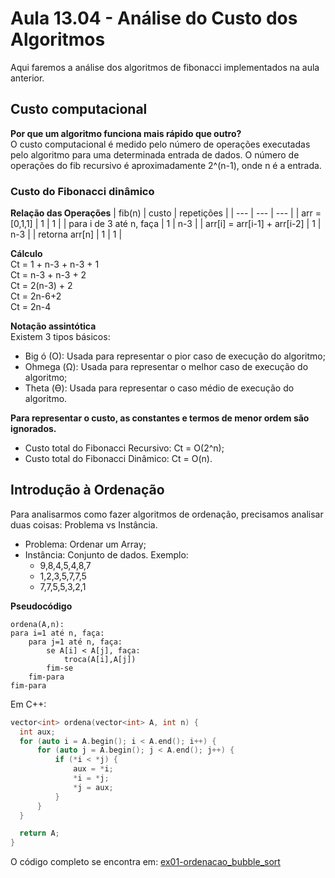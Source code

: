 # Aula 13.04 - Análise do Custo dos Algoritmos
Aqui faremos a análise dos algoritmos de fibonacci implementados na aula anterior.  

## Custo computacional
**Por que um algoritmo funciona mais rápido que outro?**  
O custo computacional é medido pelo número de operações executadas pelo algoritmo para uma determinada entrada de dados.
O número de operações do fib recursivo é aproximadamente 2^(n-1), onde n é a entrada.

### Custo do Fibonacci dinâmico
**Relação das Operações**
| fib(n) | custo | repetições |
| --- | --- | --- |
| arr = [0,1,1] | 1 | 1 |
|	para i  de 3 até n, faça | 1 | n-3 |
|		arr[i] = arr[i-1] + arr[i-2] | 1 | n-3 |
| retorna arr[n] | 1 | 1 |

**Cálculo**  
Ct = 1 + n-3 + n-3 + 1  
Ct = n-3 + n-3 + 2  
Ct = 2(n-3) + 2  
Ct = 2n-6+2  
Ct = 2n-4

**Notação assintótica**  
Existem 3 tipos básicos:  
* Big ó (O): Usada para representar o pior caso de execução do algoritmo;
* Ohmega (Ω): Usada para representar o melhor caso de execução do algoritmo;
* Theta (Ө): Usada para representar o caso médio de execução do algoritmo.  

**Para representar o custo, as constantes e termos de menor ordem são ignorados.**  
* Custo total do Fibonacci Recursivo: Ct = O(2^n);  
* Custo total do Fibonacci Dinâmico: Ct = O(n).

## Introdução à Ordenação
Para analisarmos como fazer algoritmos de ordenação, precisamos analisar duas coisas: Problema vs Instância.  
* Problema: Ordenar um Array;
* Instância: Conjunto de dados. Exemplo:
  * 9,8,4,5,4,8,7
  * 1,2,3,5,7,7,5
  * 7,7,5,5,3,2,1

**Pseudocódigo**
```
ordena(A,n):
para i=1 até n, faça:
	para j=1 até n, faça:
		se A[i] < A[j], faça:
			troca(A[i],A[j])
		fim-se
	fim-para
fim-para
```
Em C++:
```c++
vector<int> ordena(vector<int> A, int n) {
  int aux;
  for (auto i = A.begin(); i < A.end(); i++) {
      for (auto j = A.begin(); j < A.end(); j++) {
          if (*i < *j) {
              aux = *i;
              *i = *j;
              *j = aux;
          }
      }
  }

  return A;
}
```
O código completo se encontra em: [ex01-ordenacao_bubble_sort](./ex01-ordenacao_bubble_sort.cpp)  